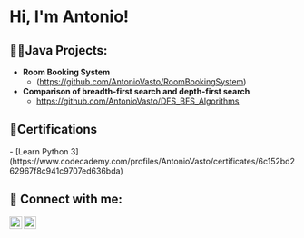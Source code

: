 <h1>Hi, I'm Antonio!</h1>

<h2>👨‍💻Java Projects:</h2>

- <b>Room Booking System</b>
  - (https://github.com/AntonioVasto/RoomBookingSystem)
- <b>Comparison of breadth-first search and depth-first search</b>
  - https://github.com/AntonioVasto/DFS_BFS_Algorithms
  
<h2>📄Certifications</h2>
- [Learn Python 3](https://www.codecademy.com/profiles/AntonioVasto/certificates/6c152bd262967f8c941c9707ed636bda)

<h2> 🤳 Connect with me:</h2>

[<img align="left" alt="JoshMadakor | LinkedIn" width="22px" src="https://cdn.jsdelivr.net/npm/simple-icons@v3/icons/linkedin.svg" />][linkedin]
[<img align="left" alt="JoshMadakor | Instagram" width="22px" src="https://cdn.jsdelivr.net/npm/simple-icons@v3/icons/instagram.svg" />][instagram]

[instagram]: https://www.instagram.com/toti_vasto/
[linkedin]: https://www.linkedin.com/in/antonio-vasto-295b64268/

<!--
**joshmadakor1/joshmadakor1** is a ✨ _special_ ✨ repository because its `README.md` (this file) appears on your GitHub profile.

Here are some ideas to get you started:

- 🔭 I’m currently working on ...
- 🌱 I’m currently learning ...
- 👯 I’m looking to collaborate on ...
- 🤔 I’m looking for help with ...
- 💬 Ask me about ...
- 📫 How to reach me: ...
- 😄 Pronouns: ...
- ⚡ Fun fact: ...
-->
